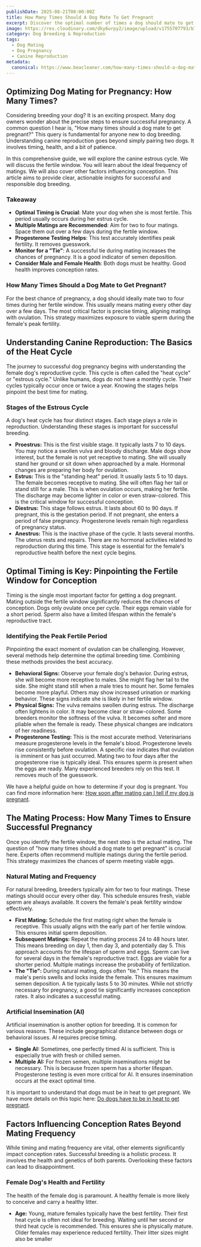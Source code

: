 ```yaml
---
publishDate: 2025-08-21T00:00:00Z
title: How Many Times Should A Dog Mate To Get Pregnant
excerpt: Discover the optimal number of times a dog should mate to get pregnant, understanding timing, cycles, and factors for successful conception.
image: https://res.cloudinary.com/dky6urpy2/image/upload/v1755707793/blog_image_1755707793_fwukfc.webp
category: Dog Breeding & Reproduction
tags:
  - Dog Mating
  - Dog Pregnancy
  - Canine Reproduction
metadata:
  canonical: https://www.beacleaner.com/how-many-times-should-a-dog-mate-to-get-pregnant
---
```


## Optimizing Dog Mating for Pregnancy: How Many Times?

Considering breeding your dog? It is an exciting prospect. Many dog owners wonder about the precise steps to ensure successful pregnancy. A common question I hear is, "How many times should a dog mate to get pregnant?" This query is fundamental for anyone new to dog breeding. Understanding canine reproduction goes beyond simply pairing two dogs. It involves timing, health, and a bit of patience.

In this comprehensive guide, we will explore the canine estrous cycle. We will discuss the fertile window. You will learn about the ideal frequency of matings. We will also cover other factors influencing conception. This article aims to provide clear, actionable insights for successful and responsible dog breeding.

### Takeaway

*   **Optimal Timing is Crucial**: Mate your dog when she is most fertile. This period usually occurs during her estrus cycle.
*   **Multiple Matings are Recommended**: Aim for two to four matings. Space them out over a few days during the fertile window.
*   **Progesterone Testing Helps**: This test accurately identifies peak fertility. It removes guesswork.
*   **Monitor for a "Tie"**: A successful tie during mating increases the chances of pregnancy. It is a good indicator of semen deposition.
*   **Consider Male and Female Health**: Both dogs must be healthy. Good health improves conception rates.

### How Many Times Should a Dog Mate to Get Pregnant?

For the best chance of pregnancy, a dog should ideally mate two to four times during her fertile window. This usually means mating every other day over a few days. The most critical factor is precise timing, aligning matings with ovulation. This strategy maximizes exposure to viable sperm during the female's peak fertility.

## Understanding Canine Reproduction: The Basics of the Heat Cycle

The journey to successful dog pregnancy begins with understanding the female dog's reproductive cycle. This cycle is often called the "heat cycle" or "estrous cycle." Unlike humans, dogs do not have a monthly cycle. Their cycles typically occur once or twice a year. Knowing the stages helps pinpoint the best time for mating.

### Stages of the Estrous Cycle

A dog's heat cycle has four distinct stages. Each stage plays a role in reproduction. Understanding these stages is important for successful breeding.

*   **Proestrus:** This is the first visible stage. It typically lasts 7 to 10 days. You may notice a swollen vulva and bloody discharge. Male dogs show interest, but the female is not yet receptive to mating. She will usually stand her ground or sit down when approached by a male. Hormonal changes are preparing her body for ovulation.
*   **Estrus:** This is the "standing heat" period. It usually lasts 5 to 10 days. The female becomes receptive to mating. She will often flag her tail or stand still for a male. This is when ovulation occurs, making her fertile. The discharge may become lighter in color or even straw-colored. This is the critical window for successful conception.
*   **Diestrus:** This stage follows estrus. It lasts about 60 to 90 days. If pregnant, this is the gestation period. If not pregnant, she enters a period of false pregnancy. Progesterone levels remain high regardless of pregnancy status.
*   **Anestrus:** This is the inactive phase of the cycle. It lasts several months. The uterus rests and repairs. There are no hormonal activities related to reproduction during this time. This stage is essential for the female's reproductive health before the next cycle begins.

## Optimal Timing is Key: Pinpointing the Fertile Window for Conception

Timing is the single most important factor for getting a dog pregnant. Mating outside the fertile window significantly reduces the chances of conception. Dogs only ovulate once per cycle. Their eggs remain viable for a short period. Sperm also have a limited lifespan within the female's reproductive tract.

### Identifying the Peak Fertile Period

Pinpointing the exact moment of ovulation can be challenging. However, several methods help determine the optimal breeding time. Combining these methods provides the best accuracy.

*   **Behavioral Signs:** Observe your female dog's behavior. During estrus, she will become more receptive to males. She might flag her tail to the side. She might stand still when a male tries to mount her. Some females become more playful. Others may show increased urination or marking behavior. These signs indicate she is likely in her fertile window.
*   **Physical Signs:** The vulva remains swollen during estrus. The discharge often lightens in color. It may become clear or straw-colored. Some breeders monitor the softness of the vulva. It becomes softer and more pliable when the female is ready. These physical changes are indicators of her readiness.
*   **Progesterone Testing:** This is the most accurate method. Veterinarians measure progesterone levels in the female's blood. Progesterone levels rise consistently before ovulation. A specific rise indicates that ovulation is imminent or has just occurred. Mating two to four days after the progesterone rise is typically ideal. This ensures sperm is present when the eggs are ready. Many experienced breeders rely on this test. It removes much of the guesswork.

We have a helpful guide on how to determine if your dog is pregnant. You can find more information here: [How soon after mating can I tell if my dog is pregnant](https://beacleaner.com/how-soon-after-mating-can-i-tell-if-my-dog-is-pregnant).

## The Mating Process: How Many Times to Ensure Successful Pregnancy

Once you identify the fertile window, the next step is the actual mating. The question of "how many times should a dog mate to get pregnant" is crucial here. Experts often recommend multiple matings during the fertile period. This strategy maximizes the chances of sperm meeting viable eggs.

### Natural Mating and Frequency

For natural breeding, breeders typically aim for two to four matings. These matings should occur every other day. This schedule ensures fresh, viable sperm are always available. It covers the female's peak fertility window effectively.

*   **First Mating:** Schedule the first mating right when the female is receptive. This usually aligns with the early part of her fertile window. This ensures initial sperm deposition.
*   **Subsequent Matings:** Repeat the mating process 24 to 48 hours later. This means breeding on day 1, then day 3, and potentially day 5. This approach accounts for the lifespan of sperm and eggs. Sperm can live for several days in the female's reproductive tract. Eggs are viable for a shorter period. Multiple matings increase the probability of fertilization.
*   **The "Tie":** During natural mating, dogs often "tie." This means the male's penis swells and locks inside the female. This ensures maximum semen deposition. A tie typically lasts 5 to 30 minutes. While not strictly necessary for pregnancy, a good tie significantly increases conception rates. It also indicates a successful mating.

### Artificial Insemination (AI)

Artificial insemination is another option for breeding. It is common for various reasons. These include geographical distance between dogs or behavioral issues. AI requires precise timing.

*   **Single AI:** Sometimes, one perfectly timed AI is sufficient. This is especially true with fresh or chilled semen.
*   **Multiple AI:** For frozen semen, multiple inseminations might be necessary. This is because frozen sperm has a shorter lifespan. Progesterone testing is even more critical for AI. It ensures insemination occurs at the exact optimal time.

It is important to understand that dogs must be in heat to get pregnant. We have more details on this topic here: [Do dogs have to be in heat to get pregnant](https://beacleaner.com/do-dogs-have-to-be-in-heat-to-get-pregnant).

## Factors Influencing Conception Rates Beyond Mating Frequency

While timing and mating frequency are vital, other elements significantly impact conception rates. Successful breeding is a holistic process. It involves the health and genetics of both parents. Overlooking these factors can lead to disappointment.

### Female Dog's Health and Fertility

The health of the female dog is paramount. A healthy female is more likely to conceive and carry a healthy litter.

*   **Age:** Young, mature females typically have the best fertility. Their first heat cycle is often not ideal for breeding. Waiting until her second or third heat cycle is recommended. This ensures she is physically mature. Older females may experience reduced fertility. Their litter sizes might also be smaller